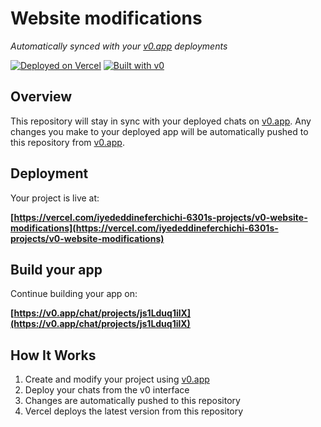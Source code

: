 # Website modifications

*Automatically synced with your [v0.app](https://v0.app) deployments*

[![Deployed on Vercel](https://img.shields.io/badge/Deployed%20on-Vercel-black?style=for-the-badge&logo=vercel)](https://vercel.com/iyededdineferchichi-6301s-projects/v0-website-modifications)
[![Built with v0](https://img.shields.io/badge/Built%20with-v0.app-black?style=for-the-badge)](https://v0.app/chat/projects/js1Lduq1ilX)

## Overview

This repository will stay in sync with your deployed chats on [v0.app](https://v0.app).
Any changes you make to your deployed app will be automatically pushed to this repository from [v0.app](https://v0.app).

## Deployment

Your project is live at:

**[https://vercel.com/iyededdineferchichi-6301s-projects/v0-website-modifications](https://vercel.com/iyededdineferchichi-6301s-projects/v0-website-modifications)**

## Build your app

Continue building your app on:

**[https://v0.app/chat/projects/js1Lduq1ilX](https://v0.app/chat/projects/js1Lduq1ilX)**

## How It Works

1. Create and modify your project using [v0.app](https://v0.app)
2. Deploy your chats from the v0 interface
3. Changes are automatically pushed to this repository
4. Vercel deploys the latest version from this repository
